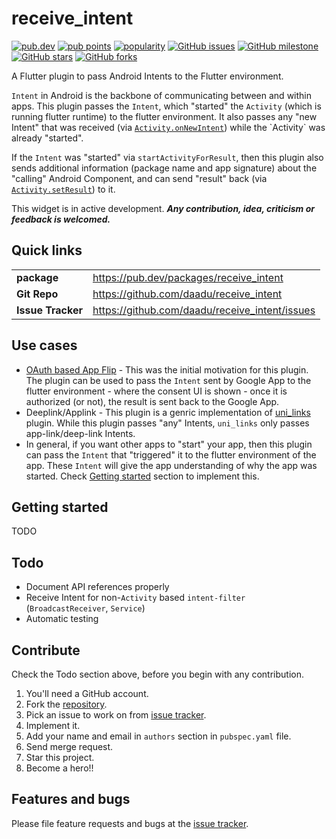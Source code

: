 # receive_intent

[![pub.dev](https://img.shields.io/pub/v/receive_intent?logo=dart)](https://pub.dev/packages/receive_intent)
[![pub points](https://badges.bar/receive_intent/pub%20points)](https://pub.dev/packages/receive_intent/score)
[![popularity](https://badges.bar/receive_intent/popularity)](https://pub.dev/packages/receive_intent/score)
[![GitHub issues](https://img.shields.io/github/issues/daadu/receive_intent?logo=github)](https://github.com/daadu/receive_intent/issues)
[![GitHub milestone](https://img.shields.io/github/milestones/progress-percent/daadu/receive_intent/1?logo=github)](https://github.com/daadu/receive_intent/milestone/1)
[![GitHub stars](https://img.shields.io/github/stars/daadu/receive_intent?logo=github)](https://github.com/daadu/receive_intent/stargazers)
[![GitHub forks](https://img.shields.io/github/forks/daadu/receive_intent?logo=github)](https://github.com/daadu/receive_intent/network)

A Flutter plugin to pass Android Intents to the Flutter environment.

`Intent` in Android is the backbone of communicating between and within apps. This plugin passes the `Intent`, which "started"  the `Activity` (which is running flutter runtime) to the flutter environment. It also passes any "new Intent" that was received (via [`Activity.onNewIntent`](https://developer.android.com/reference/android/app/Activity#onNewIntent(android.content.Intent))) while the `Activity` was already "started".

If the `Intent` was "started" via `startActivityForResult`, then this plugin also sends additional information (package name and app signature) about the "calling" Android Component, and can send "result" back (via [`Activity.setResult`](https://developer.android.com/reference/android/app/Activity#setResult(int))) to it.

This widget is in active development.
___Any contribution, idea, criticism or feedback is welcomed.___

## Quick links
| | |
|-|-|
| __package__ | https://pub.dev/packages/receive_intent |
| __Git Repo__  | https://github.com/daadu/receive_intent |
| __Issue Tracker__ | https://github.com/daadu/receive_intent/issues |


## Use cases
- [OAuth based App Flip](https://developers.google.com/identity/account-linking/app-flip-overview) - This was the initial motivation for this plugin. The plugin can be used to pass the `Intent` sent by Google App to the flutter environment - where the consent UI is shown - once it is authorized (or not), the result is sent back to the Google App.
- Deeplink/Applink - This plugin is a genric implementation of [uni_links](https://pub.dev/packages/uni_links) plugin. While this plugin passes "any" Intents, `uni_links` only passes app-link/deep-link Intents.
- In general, if you want other apps to "start" your app, then this plugin can pass the `Intent` that "triggered" it to the flutter environment of the app. These `Intent` will give the app understanding of why the app was started. Check [Getting started](#getting-started) section to implement this.

## Getting started
TODO

## Todo
- Document API references properly
- Receive Intent for non-`Activity` based `intent-filter` (`BroadcastReceiver`, `Service`)
- Automatic testing

## Contribute
Check the Todo section above, before you begin with any contribution.

1. You'll need a GitHub account.
2. Fork the [repository](https://github.com/daadu/receive_intent).
3. Pick an issue to work on from [issue tracker](https://github.com/daadu/receive_intent/issues).
4. Implement it.
5. Add your name and email in `authors` section in `pubspec.yaml` file.
6. Send merge request.
7. Star this project.
8. Become a hero!!

## Features and bugs
Please file feature requests and bugs at the [issue tracker](https://github.com/daadu/receive_intent/issues).
